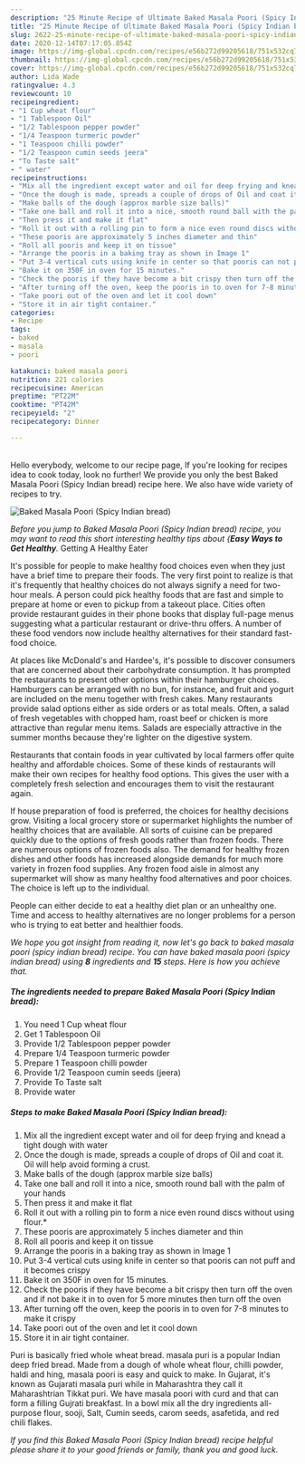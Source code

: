 ```yaml
---
description: "25 Minute Recipe of Ultimate Baked Masala Poori (Spicy Indian bread)"
title: "25 Minute Recipe of Ultimate Baked Masala Poori (Spicy Indian bread)"
slug: 2622-25-minute-recipe-of-ultimate-baked-masala-poori-spicy-indian-bread
date: 2020-12-14T07:17:05.854Z
image: https://img-global.cpcdn.com/recipes/e56b272d99205618/751x532cq70/baked-masala-poori-spicy-indian-bread-recipe-main-photo.jpg
thumbnail: https://img-global.cpcdn.com/recipes/e56b272d99205618/751x532cq70/baked-masala-poori-spicy-indian-bread-recipe-main-photo.jpg
cover: https://img-global.cpcdn.com/recipes/e56b272d99205618/751x532cq70/baked-masala-poori-spicy-indian-bread-recipe-main-photo.jpg
author: Lida Wade
ratingvalue: 4.3
reviewcount: 10
recipeingredient:
- "1 Cup wheat flour"
- "1 Tablespoon Oil"
- "1/2 Tablespoon pepper powder"
- "1/4 Teaspoon turmeric powder"
- "1 Teaspoon chilli powder"
- "1/2 Teaspoon cumin seeds jeera"
- "To Taste salt"
- " water"
recipeinstructions:
- "Mix all the ingredient except water and oil for deep frying and knead a tight dough with water"
- "Once the dough is made, spreads a couple of drops of Oil and coat it. Oil will help avoid forming a crust."
- "Make balls of the dough (approx marble size balls)"
- "Take one ball and roll it into a nice, smooth round ball with the palm of your hands"
- "Then press it and make it flat"
- "Roll it out with a rolling pin to form a nice even round discs without using flour.*"
- "These pooris are approximately 5 inches diameter and thin"
- "Roll all pooris and keep it on tissue"
- "Arrange the pooris in a baking tray as shown in Image 1"
- "Put 3-4 vertical cuts using knife in center so that pooris can not puff and it becomes crispy"
- "Bake it on 350F in oven for 15 minutes."
- "Check the pooris if they have become a bit crispy then turn off the oven and if not bake it in to oven for 5 more minutes then turn off the oven"
- "After turning off the oven, keep the pooris in to oven for 7-8 minutes to make it crispy"
- "Take poori out of the oven and let it cool down"
- "Store it in air tight container."
categories:
- Recipe
tags:
- baked
- masala
- poori

katakunci: baked masala poori 
nutrition: 221 calories
recipecuisine: American
preptime: "PT22M"
cooktime: "PT42M"
recipeyield: "2"
recipecategory: Dinner

---
```

<br>
Hello everybody, welcome to our recipe page, If you're looking for recipes idea to cook today, look no further! We provide you only the best Baked Masala Poori (Spicy Indian bread) recipe here. We also have wide variety of recipes to try.
<br>


![Baked Masala Poori (Spicy Indian bread)](https://img-global.cpcdn.com/recipes/e56b272d99205618/751x532cq70/baked-masala-poori-spicy-indian-bread-recipe-main-photo.jpg)

<i>Before you jump to Baked Masala Poori (Spicy Indian bread) recipe, you may want to read this short interesting healthy tips about {<strong>Easy Ways to Get Healthy</strong>.</i>
Getting A Healthy Eater

It's possible for people to make healthy food choices even when they just have a brief time to prepare their foods. The very first point to realize is that it's frequently that healthy choices do not always signify a need for two-hour meals. A person could pick healthy foods that are fast and simple to prepare at home or even to pickup from a takeout place. Cities often provide restaurant guides in their phone books that display full-page menus suggesting what a particular restaurant or drive-thru offers. A number of these food vendors now include healthy alternatives for their standard fast-food choice.

At places like McDonald's and Hardee's, it's possible to discover consumers that are concerned about their carbohydrate consumption.  It has prompted the restaurants to present other options within their hamburger choices. Hamburgers can be arranged with no bun, for instance, and fruit and yogurt are included on the menu together with fresh cakes. Many restaurants provide salad options either as side orders or as total meals. Often, a salad of fresh vegetables with chopped ham, roast beef or chicken is more attractive than regular menu items.  Salads are especially attractive in the summer months because they're lighter on the digestive system.

Restaurants that contain foods in year cultivated by local farmers offer quite healthy and affordable choices. Some of these kinds of restaurants will make their own recipes for healthy food options.  This gives the user with a completely fresh selection and encourages them to visit the restaurant again.

If house preparation of food is preferred, the choices for healthy decisions grow. Visiting a local grocery store or supermarket highlights the number of healthy choices that are available.  All sorts of cuisine can be prepared quickly due to the options of fresh goods rather than frozen foods. There are numerous options of frozen foods also. The demand for healthy frozen dishes and other foods has increased alongside demands for much more variety in frozen food supplies. Any frozen food aisle in almost any supermarket will show as many healthy food alternatives and poor choices. The choice is left up to the individual.

People can either decide to eat a healthy diet plan or an unhealthy one. Time and access to healthy alternatives are no longer problems for a person who is trying to eat better and healthier foods.


<i>We hope you got insight from reading it, now let's go back to baked masala poori (spicy indian bread) recipe. You can have baked masala poori (spicy indian bread) using <strong>8</strong> ingredients and <strong>15</strong> steps. Here is how you achieve that.
</i>

##### The ingredients needed to prepare Baked Masala Poori (Spicy Indian bread):

1. You need 1 Cup wheat flour
1. Get 1 Tablespoon Oil
1. Provide 1/2 Tablespoon pepper powder
1. Prepare 1/4 Teaspoon turmeric powder
1. Prepare 1 Teaspoon chilli powder
1. Provide 1/2 Teaspoon cumin seeds (jeera)
1. Provide To Taste salt
1. Provide  water


##### Steps to make Baked Masala Poori (Spicy Indian bread):

1. Mix all the ingredient except water and oil for deep frying and knead a tight dough with water
1. Once the dough is made, spreads a couple of drops of Oil and coat it. Oil will help avoid forming a crust.
1. Make balls of the dough (approx marble size balls)
1. Take one ball and roll it into a nice, smooth round ball with the palm of your hands
1. Then press it and make it flat
1. Roll it out with a rolling pin to form a nice even round discs without using flour.*
1. These pooris are approximately 5 inches diameter and thin
1. Roll all pooris and keep it on tissue
1. Arrange the pooris in a baking tray as shown in Image 1
1. Put 3-4 vertical cuts using knife in center so that pooris can not puff and it becomes crispy
1. Bake it on 350F in oven for 15 minutes.
1. Check the pooris if they have become a bit crispy then turn off the oven and if not bake it in to oven for 5 more minutes then turn off the oven
1. After turning off the oven, keep the pooris in to oven for 7-8 minutes to make it crispy
1. Take poori out of the oven and let it cool down
1. Store it in air tight container.


Puri is basically fried whole wheat bread. masala puri is a popular Indian deep fried bread. Made from a dough of whole wheat flour, chilli powder, haldi and hing, masala poori is easy and quick to make. In Gujarat, it&#39;s known as Gujarati masala puri while in Maharashtra they call it Maharashtrian Tikkat puri. We have masala poori with curd and that can form a filling Gujrati breakfast. In a bowl mix all the dry ingredients all-purpose flour, sooji, Salt, Cumin seeds, carom seeds, asafetida, and red chili flakes. 

<i>If you find this Baked Masala Poori (Spicy Indian bread) recipe helpful please share it to your good friends or family, thank you and good luck.</i>
